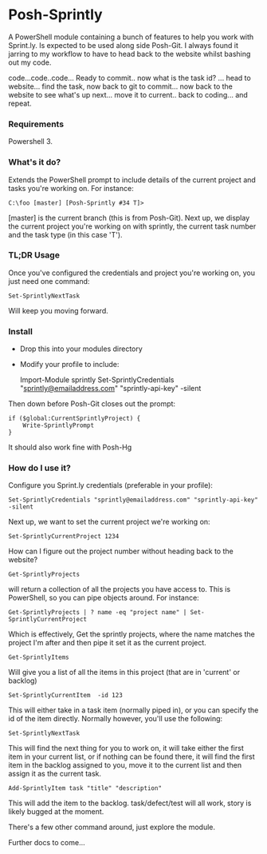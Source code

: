 # Posh-Sprintly

A PowerShell module containing a bunch of features to help you work with Sprint.ly. Is expected to be used along side Posh-Git. I always found it jarring to my workflow to have to head back to the website whilst bashing out my code.

code...code..code... Ready to commit.. now what is the task id? ... head to website... find the task, now back to git to commit... now back to the website to see what's up next... move it to current.. back to coding... and repeat.


### Requirements

Powershell 3.

### What's it do?

Extends the PowerShell prompt to include details of the current project and tasks you're working on. For instance:

    C:\foo [master] [Posh-Sprintly #34 T]>

[master] is the current branch (this is from Posh-Git). Next up, we display the current project you're working on with sprintly, the current task number and the task type (in this case 'T').

### TL;DR Usage

Once you've configured the credentials and project you're working on, you just need one command:

    Set-SprintlyNextTask

Will keep you moving forward.

### Install

* Drop this into your modules directory

* Modify your profile to include:


    Import-Module sprintly
    Set-SprintlyCredentials "sprintly@emailaddress.com" "sprintly-api-key" -silent

Then down before Posh-Git closes out the prompt:


    if ($global:CurrentSprintlyProject) {
        Write-SprintlyPrompt
    }


It should also work fine with Posh-Hg

### How do I use it?

Configure you Sprint.ly credentials (preferable in your profile):

    Set-SprintlyCredentials "sprintly@emailaddress.com" "sprintly-api-key" -silent

Next up, we want to set the current project we're working on:

    Set-SprintlyCurrentProject 1234

How can I figure out the project number without heading back to the website?

    Get-SprintlyProjects 

will return a collection of all the projects you have access to. This is PowerShell, so you can pipe objects around. For instance:

    Get-SprintlyProjects | ? name -eq "project name" | Set-SprintlyCurrentProject

 Which is effectively, Get the sprintly projects, where the name matches the project I'm after and then pipe it set it as the current project.

    Get-SprintlyItems

Will give you a list of all the items in this project (that are in 'current' or backlog)

    Set-SprintlyCurrentItem  -id 123

This will either take in a task item (normally piped in), or you can specify the id of the item directly. Normally however, you'll use the following:

    Set-SprintlyNextTask

This will find the next thing for you to work on, it will take either the first item in your current list, or if nothing can be found there, it will find the first item in the backlog assigned to you, move it to the current list and then assign it as the current task.

    Add-SprintlyItem task "title" "description"

This will add the item to the backlog. task/defect/test will all work, story is likely bugged at the moment.

There's a few other command around, just explore the module.

Further docs to come...